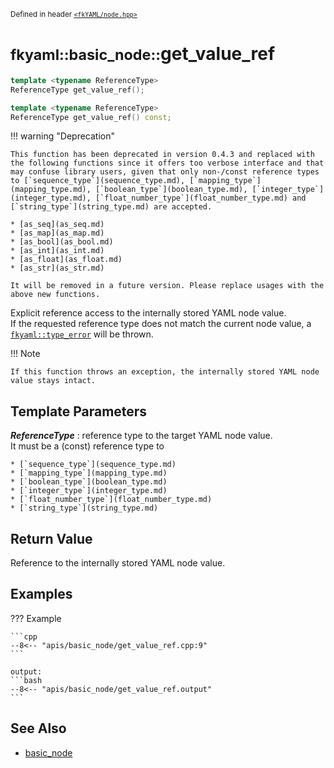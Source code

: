 <small>Defined in header [`<fkYAML/node.hpp>`](https://github.com/fktn-k/fkYAML/blob/develop/include/fkYAML/node.hpp)</small>

# <small>fkyaml::basic_node::</small>get_value_ref

```cpp
template <typename ReferenceType>
ReferenceType get_value_ref();

template <typename ReferenceType>
ReferenceType get_value_ref() const;
```

!!! warning "Deprecation"

    This function has been deprecated in version 0.4.3 and replaced with the following functions since it offers too verbose interface and that may confuse library users, given that only non-/const reference types to [`sequence_type`](sequence_type.md), [`mapping_type`](mapping_type.md), [`boolean_type`](boolean_type.md), [`integer_type`](integer_type.md), [`float_number_type`](float_number_type.md) and [`string_type`](string_type.md) are accepted.  
    
    * [as_seq](as_seq.md)
    * [as_map](as_map.md)
    * [as_bool](as_bool.md)
    * [as_int](as_int.md)
    * [as_float](as_float.md)
    * [as_str](as_str.md)

    It will be removed in a future version. Please replace usages with the above new functions.  

Explicit reference access to the internally stored YAML node value.  
If the requested reference type does not match the current node value, a [`fkyaml::type_error`](../exception/type_error.md) will be thrown.  

!!! Note

    If this function throws an exception, the internally stored YAML node value stays intact.

## **Template Parameters**

***ReferenceType***
:   reference type to the target YAML node value.  
    It must be a (const) reference type to

    * [`sequence_type`](sequence_type.md)
    * [`mapping_type`](mapping_type.md)
    * [`boolean_type`](boolean_type.md)
    * [`integer_type`](integer_type.md)
    * [`float_number_type`](float_number_type.md)
    * [`string_type`](string_type.md)

## **Return Value**

Reference to the internally stored YAML node value.

## **Examples**

??? Example

    ```cpp
    --8<-- "apis/basic_node/get_value_ref.cpp:9"
    ```

    output:
    ```bash
    --8<-- "apis/basic_node/get_value_ref.output"
    ```

## **See Also**

* [basic_node](index.md)
